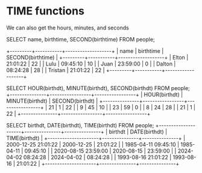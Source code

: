 # TIME functions

We can also get the hours, minutes, and seconds

SELECT name, birthtime,  SECOND(birthtime) FROM people;

+---------+-----------+-------------------+
| name    | birthtime | SECOND(birthtime) |
+---------+-----------+-------------------+
| Elton   | 21:01:22  |                22 |
| Lulu    | 09:45:10  |                10 |
| Juan    | 23:59:00  |                 0 |
| Dalton  | 08:24:28  |                28 |
| Tristan | 21:01:22  |                22 |
+---------+-----------+-------------------+

SELECT HOUR(birthdt), MINUTE(birthdt), SECOND(birthdt) FROM people;
+---------------+-----------------+-----------------+
| HOUR(birthdt) | MINUTE(birthdt) | SECOND(birthdt) |
+---------------+-----------------+-----------------+
|            21 |               1 |              22 |
|             9 |              45 |              10 |
|            23 |              59 |               0 |
|             8 |              24 |              28 |
|            21 |               1 |              22 |
+---------------+-----------------+-----------------+

SELECT birthdt, DATE(birthdt), TIME(birthdt) FROM people;
+---------------------+---------------+---------------+
| birthdt             | DATE(birthdt) | TIME(birthdt) |
+---------------------+---------------+---------------+
| 2000-12-25 21:01:22 | 2000-12-25    | 21:01:22      |
| 1985-04-11 09:45:10 | 1985-04-11    | 09:45:10      |
| 2020-08-15 23:59:00 | 2020-08-15    | 23:59:00      |
| 2024-04-02 08:24:28 | 2024-04-02    | 08:24:28      |
| 1993-08-16 21:01:22 | 1993-08-16    | 21:01:22      |
+---------------------+---------------+---------------+
